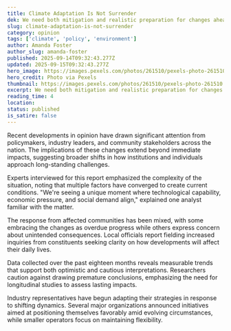 ```yaml
---
title: Climate Adaptation Is Not Surrender
dek: We need both mitigation and realistic preparation for changes ahead
slug: climate-adaptation-is-not-surrender
category: opinion
tags: ['climate', 'policy', 'environment']
author: Amanda Foster
author_slug: amanda-foster
published: 2025-09-14T09:32:43.277Z
updated: 2025-09-15T09:32:43.277Z
hero_image: https://images.pexels.com/photos/261510/pexels-photo-261510.jpeg?auto=compress&cs=tinysrgb&w=1200
hero_credit: Photo via Pexels
thumbnail: https://images.pexels.com/photos/261510/pexels-photo-261510.jpeg?auto=compress&cs=tinysrgb&w=400
excerpt: We need both mitigation and realistic preparation for changes ahead
reading_time: 4
location: 
status: published
is_satire: false
---
```


Recent developments in opinion have drawn significant attention from policymakers, industry leaders, and community stakeholders across the nation. The implications of these changes extend beyond immediate impacts, suggesting broader shifts in how institutions and individuals approach long-standing challenges.

Experts interviewed for this report emphasized the complexity of the situation, noting that multiple factors have converged to create current conditions. "We're seeing a unique moment where technological capability, economic pressure, and social demand align," explained one analyst familiar with the matter.

The response from affected communities has been mixed, with some embracing the changes as overdue progress while others express concern about unintended consequences. Local officials report fielding increased inquiries from constituents seeking clarity on how developments will affect their daily lives.

Data collected over the past eighteen months reveals measurable trends that support both optimistic and cautious interpretations. Researchers caution against drawing premature conclusions, emphasizing the need for longitudinal studies to assess lasting impacts.

Industry representatives have begun adapting their strategies in response to shifting dynamics. Several major organizations announced initiatives aimed at positioning themselves favorably amid evolving circumstances, while smaller operators focus on maintaining flexibility.